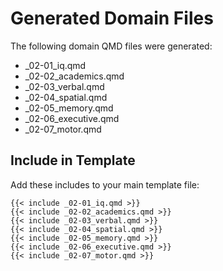 # Generated Domain Files

The following domain QMD files were generated:

- _02-01_iq.qmd
- _02-02_academics.qmd
- _02-03_verbal.qmd
- _02-04_spatial.qmd
- _02-05_memory.qmd
- _02-06_executive.qmd
- _02-07_motor.qmd

## Include in Template

Add these includes to your main template file:

```qmd
{{< include _02-01_iq.qmd >}}
{{< include _02-02_academics.qmd >}}
{{< include _02-03_verbal.qmd >}}
{{< include _02-04_spatial.qmd >}}
{{< include _02-05_memory.qmd >}}
{{< include _02-06_executive.qmd >}}
{{< include _02-07_motor.qmd >}}
```
